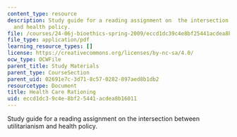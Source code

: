 ```yaml
---
content_type: resource
description: Study guide for a reading assignment on  the intersection between utilitarianism
  and health policy.
file: /courses/24-06j-bioethics-spring-2009/eccd1dc39c4e8bf25441acdea8b16011_MIT24_06Js09_study21.pdf
file_type: application/pdf
learning_resource_types: []
license: https://creativecommons.org/licenses/by-nc-sa/4.0/
ocw_type: OCWFile
parent_title: Study Materials
parent_type: CourseSection
parent_uid: 02691e7c-3d71-8c57-0282-897aed8b1db2
resourcetype: Document
title: Health Care Rationing
uid: eccd1dc3-9c4e-8bf2-5441-acdea8b16011
---
```

Study guide for a reading assignment on  the intersection between utilitarianism and health policy.